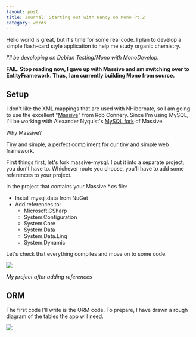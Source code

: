 ```yaml
---
layout: post
title: Journal: Starting out with Nancy on Mono Pt.2      
category: words
---
```

Hello world is great, but it's time for some real code. I plan to develop a simple flash-card style application to help me study organic chemistry.

*I'll be developing on Debian Testing/Mono with MonoDevelop.*


**FAIL. Stop reading now, I gave up with Massive and am switching over to EntityFramework. Thus, I am currently building Mono from source.**

## Setup

I don't like the XML mappings that are used with NHibernate, so I am going to use the excellent "[Massive](https://github.com/robconery/massive)" from Rob Connery. Since I'm using MySQL, I'll be working with Alexander Nyquist's [MySQL fork](https://github.com/alexandernyquist/massive-mysql) of Massive.

Why Massive?

Tiny and simple, a perfect compliment for our tiny and simple web framework.

First things first, let's fork massive-mysql. I put it into a separate project; you don't have to. Whichever route you choose, you'll have to add some references to your project.

In the project that contains your Massive.*.cs file:

- Install mysql.data from NuGet
- Add references to:
	- Microsoft.CSharp
	- System.Configuration
	- System.Core
	- System.Data
	- System.Data.Linq
	- System.Dynamic

Let's check that everything compiles and move on to some code.

![][0]

*My project after adding references*

## ORM
The first code I'll write is the ORM code. To prepare, I have drawn a rough diagram of the tables the app will need.

![][1]

[0]: /images/circuitsioVSupverter.jpg
[1]: /images/UpverterAddComponent.png